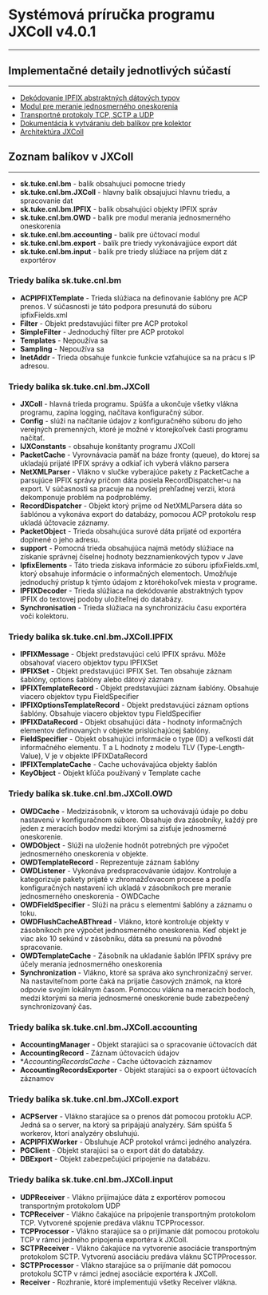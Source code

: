 # Systémová príručka programu JXColl v4.0.1
-----------------------


## Implementačné detaily jednotlivých súčastí
------------------------

   * [Dekódovanie IPFIX abstraktných dátových typov](DekodovanieDat)
   * [Modul pre meranie jednosmerného oneskorenia](OWDKomponent)
   * [Transportné protokoly TCP, SCTP a UDP](JXCollTransportneProtokoly)
   * [Dokumentácia k vytváraniu deb balíkov pre kolektor](https://git.cnl.sk/monica/slameter_collector/wikis/create_debian)
   * [Architektúra JXColl](https://git.cnl.sk/matus.husovsky/doc/raw/master/architektura_mongo.pdf) 

## Zoznam balíkov v JXColl
-------------------------

   * **sk.tuke.cnl.bm**   -   balik obsahujuci pomocne triedy
   * **sk.tuke.cnl.bm.JXColl**   -   hlavny balik obsajujuci hlavnu triedu, a spracovanie dat
   * **sk.tuke.cnl.bm.IPFIX**   -   balik obsahujúci objekty IPFIX správ
   * **sk.tuke.cnl.bm.OWD**   -   balik pre modul merania jednosmerného oneskorenia
   * **sk.tuke.cnl.bm.accounting**   -   balik pre účtovací modul
   * **sk.tuke.cnl.bm.export**   -   balík pre triedy vykonávajjúce export dát
   * **sk.tuke.cnl.bm.input**   -   balik pre triedy slúžiace na príjem dát z exportérov

### Triedy balíka sk.tuke.cnl.bm

   * **ACPIPFIXTemplate**   -   Trieda slúžiaca na definovanie šablóny pre ACP prenos.  V súčasnosti je táto podpora presunutá do súboru ipfixFields.xml
   * **Filter**   -   Objekt predstavujúci filter pre ACP protokol
   * **SimpleFilter**   -   Jednoduchý filter pre ACP protokol
   * **Templates**   -   Nepoužíva  sa
   * **Sampling**   -    Nepoužíva sa
   * **InetAddr**   -    Trieda obsahuje funkcie funkcie vzťahujúce sa na prácu s IP adresou.

### Triedy balíka sk.tuke.cnl.bm.JXColl

   * **JXColl**   -   hlavná trieda programu. Spúšťa a ukončuje všetky vlákna programu, zapína logging, načítava konfiguračný súbor.
   * **Config**   -   slúži na načítanie údajov z konfiguračného súboru do jeho verejných premenných, ktoré je možné v ktorejkoľvek časti programu načítať.
   * **IJXConstants**   -   obsahuje konštanty programu JXColl
   * **PacketCache**   -   Vyrovnávacia pamäť na báze fronty (queue), do ktorej sa ukladajú prijaté IPFIX správy a odkiaľ ich vyberá vlákno parsera
   * **NetXMLParser**   - Vlákno v slučke vyberajúce pakety z PacketCache a parsujúce IPFIX správy pričom dáta posiela RecordDispatcher-u na export. V súčasnosti sa pracuje na novšej prehľadnej verzii, ktorá dekomponuje problém na podproblémy.
   * **RecordDispatcher**   -   Objekt ktorý prijme od NetXMLParsera dáta so šablónou a vykonáva export do databázy, pomocou ACP protokolu resp ukladá účtovacie záznamy.
   * **PacketObject**   -  Trieda obsahujúca surové dáta prijaté od exportéra doplnené o jeho adresu.
   * **support**   -    Pomocná trieda obsahujúca najmä metódy slúžiace na získanie správnej číselnej hodnoty bezznamienkových typov v Jave
   * **IpfixElements**   -  Táto trieda získava informácie zo súboru ipfixFields.xml, ktorý obsahuje informácie o informačných elementoch. Umožňuje jednoduchý prístup k týmto údajom z ktoréhokoľvek miesta v programe.
   * **IPFIXDecoder**   -  Trieda slúžiaca na dekódovanie abstraktných typov IPFIX do textovej podoby uložiteľnej do databázy.
   * **Synchronisation**   - Trieda slúžiaca na synchronizáciu času exportéra voči kolektoru.  

  
### Triedy balíka sk.tuke.cnl.bm.JXColl.IPFIX

   * **IPFIXMessage**   -   Objekt predstavujúci celú IPFIX správu. Môže obsahovať viacero objektov typu IPFIXSet
   * **IPFIXSet**   -   Objekt predstavujúci IPFIX Set. Ten obsahuje záznam šablóny, options šablóny alebo dátový záznam
   * **IPFIXTemplateRecord**   -   Objekt predstavujúci záznam šablóny. Obsahuje viacero objektov typu FieldSpecifier
   * **IPFIXOptionsTemplateRecord**   -   Objekt predstavujúci záznam options šablóny. Obsahuje viacero objektov typu FieldSpecifier
   * **IPFIXDataRecord**   -    Objekt obsahujúci dáta - hodnoty informačných elementov definovaných v objekte prislúchajúcej šablóny.
   * **FieldSpecifier**   -    Objekt obsahujúci informácie o type (ID) a veľkosti dát informačného elementu. T a L hodnoty z modelu TLV (Type-Length-Value), V je v objekte IPFIXDataRecord
   * **IPFIXTemplateCache**   -    Cache uchovávajúca objekty šablón
   * **KeyObject**   -    Objekt kľúča používaný v Template cache


### Triedy balíka sk.tuke.cnl.bm.JXColl.OWD

   * **OWDCache**   -   Medzizásobník, v ktorom sa uchovávajú údaje po dobu nastavenú v konfiguračnom súbore. Obsahuje dva zásobníky, každý pre jeden z meracích bodov medzi ktorými sa zisťuje jednosmerné oneskorenie.
   * **OWDObject**   -   Slúži na uloženie hodnôt potrebných pre výpočet jednosmerného oneskorenia v objekte.
   * **OWDTemplateRecord**   -   Reprezentuje záznam šablóny
   * **OWDListener**   -   Vykonáva predspracovávanie údajov. Kontroluje a kategorizuje pakety prijaté v zhromažďovacom procese a podľa konfiguračných nastavení ich ukladá v zásobníkoch pre meranie jednosmerného oneskorenia - OWDCache
   * **OWDFieldSpecifier**   -   Slúži na prácu s elementmi šablóny a záznamu o toku.
   * **OWDFlushCacheABThread**   -   Vlákno, ktoré kontroluje objekty v zásobníkoch pre výpočet jednosmerného oneskorenia. Keď objekt je viac ako 10 sekúnd v zásobníku, dáta sa presunú na pôvodné spracovanie.
   * **OWDTemplateCache**   -    Zásobník na ukladanie šablón IPFIX správy pre účely merania jednosmerného oneskorenia
   * **Synchronization**   -   Vlákno, ktoré sa správa ako synchronizačný server. Na nastaviteľnom porte čaká na prijatie časových známok, na ktoré odpovie svojím lokálnym časom. Pomocou vlákna na meracích bodoch, medzi ktorými sa meria jednosmerné oneskorenie bude zabezpečený synchronizovaný čas.


### Triedy balíka sk.tuke.cnl.bm.JXColl.accounting

   * **AccountingManager**   -   Objekt starajúci sa o spracovanie účtovacích dát
   * **AccountingRecord**   -   Záznam účtovacích údajov
   * **AccountingRecordsCache*   -   Cache účtovacích záznamov
   * **AccountingRecordsExporter**   -    Objekt starajúci sa o expoort účtovacích záznamov



### Triedy balíka sk.tuke.cnl.bm.JXColl.export

   * **ACPServer**   -   Vlákno starajúce sa o prenos dát pomocou protoklu ACP. Jedná sa o server, na ktorý sa pripájajú analyzéry. Sám spúšťa 5 workerov, ktorí analyzéry obsluhujú.
   * **ACPIPFIXWorker**   -   Obsluhuje ACP protokol vrámci jedného analyzéra.
   * **PGClient**   -   Objekt starajúci sa o export dát do databázy.
   * **DBExport**   -    Objekt zabezpečujúci pripojenie na databázu.


### Triedy balíka sk.tuke.cnl.bm.JXColl.input

   * **UDPReceiver**   -   Vlákno prijímajúce dáta z exportérov pomocou transportným protokolom UDP
   * **TCPReceiver**   -   Vlákno čakajúce na pripojenie transportným protokolom TCP. Vytvorené spojenie predáva vláknu TCPProcessor.
   * **TCPProcessor**   -   Vlákno starajúce sa o prijímanie dát pomocou protokolu TCP v rámci jedného pripojenia exportéra k JXColl.
   * **SCTPReceiver**   -    Vlákno čakajúce na vytvorenie asociácie transportným protokolom SCTP. Vytvorenú asociáciu predáva vláknu SCTPProcessor.
   * **SCTPProcessor**   - Vlákno starajúce sa o prijímanie dát pomocou protokolu SCTP v rámci jednej asociácie exportéra k JXColl.
   * **Receiver**   - Rozhranie, ktoré implementujú všetky Receiver vlákna.

   